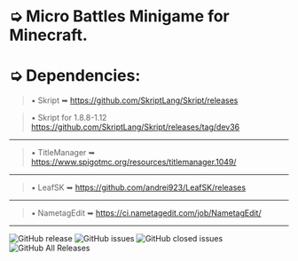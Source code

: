 # ➭ Micro Battles Minigame for Minecraft.

# ➭ Dependencies:
> ▪ Skript ➥ https://github.com/SkriptLang/Skript/releases

> ▪ Skript for 1.8.8-1.12 https://github.com/SkriptLang/Skript/releases/tag/dev36
***
> ▪ TitleManager ➥ https://www.spigotmc.org/resources/titlemanager.1049/
***
> ▪ LeafSK ➥ https://github.com/andrei923/LeafSK/releases
***
> ▪ NametagEdit ➥ https://ci.nametagedit.com/job/NametagEdit/
***

![GitHub release](https://img.shields.io/github/release/andrei923/MicroBattles.svg?style=for-the-badge)
![GitHub issues](https://img.shields.io/github/issues-raw/andrei923/MicroBattles.svg?style=for-the-badge)
![GitHub closed issues](https://img.shields.io/github/issues-closed-raw/andrei923/MicroBattles.svg?style=for-the-badge)
![GitHub All Releases](https://img.shields.io/github/downloads/andrei923/MicroBattles/total.svg?style=for-the-badge)

